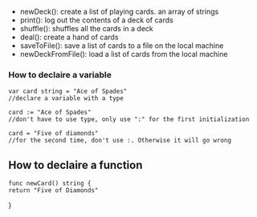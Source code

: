 * newDeck():         create a list of playing cards. an array of strings
* print():           log out the contents of a deck of cards
* shuffle():         shuffles all the cards in a deck
* deal():            create a hand of cards
* saveToFile():      save a list of cards to a file on the local machine
* newDeckFromFile(): load a list of cards from the local machine

### How to declaire a variable
    var card string = "Ace of Spades"
    //declare a variable with a type

    card := "Ace of Spades" 
    //don't have to use type, only use ":" for the first initialization

    card = "Five of diamonds"
    //for the second time, don't use :. Otherwise it will go wrong

## How to declaire a function
    func newCard() string {
	return "Five of Diamonds"
}


